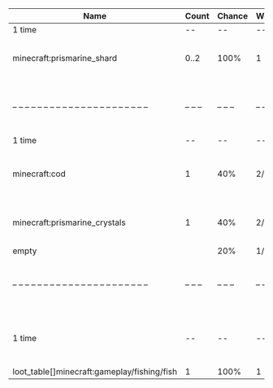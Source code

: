 | Name                                        | Count | Chance | Weight | Comment                                                                                  |
| ------------------------------------------- | ----- | ------ | ------ | ---------------------------------------------------------------------------------------- |
| 1 time                                      |    -- |     -- |     -- |                                                                                          |
| minecraft:prismarine_shard                  |  0..2 |   100% |      1 | add drop: 0..1 * level {enchantment: looting}                                            |
| – – – – – – – – – – – – – – – – – – – – – – | – – – | – – –  | – – –  | – – – – – – – – – – – – – – – – – – – – – – – – – – – – – – – – – – – – – – – – – – – –  |
| 1 time                                      |    -- |     -- |     -- |                                                                                          |
| minecraft:cod                               |     1 |    40% |    2/5 | add drop: 0..1 * level {enchantment: looting}, furnace smelt                             |
| minecraft:prismarine_crystals               |     1 |    40% |    2/5 | add drop: 0..1 * level {enchantment: looting}                                            |
| empty                                       |       |    20% |    1/5 |                                                                                          |
| – – – – – – – – – – – – – – – – – – – – – – | – – – | – – –  | – – –  | – – – – – – – – – – – – – – – – – – – – – – – – – – – – – – – – – – – – – – – – – – – –  |
| 1 time                                      |    -- |     -- |     -- | killed by player, random chance: 0.025%|{enchantment: looting}: 0.035% + 0.01%*(level-1) |
| loot_table[]minecraft:gameplay/fishing/fish |     1 |   100% |      1 | furnace smelt                                                                            |
